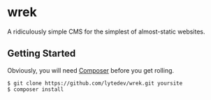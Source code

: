 # wrek

A ridiculously simple CMS for the simplest of almost-static websites. 

## Getting Started

Obviously, you will need [Composer][1] before you get rolling.

    $ git clone https://github.com/lytedev/wrek.git yoursite
    $ composer install

[1]: https://getcomposer.org/